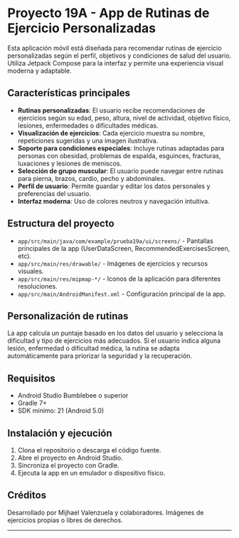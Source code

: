 # Proyecto 19A - App de Rutinas de Ejercicio Personalizadas

Esta aplicación móvil está diseñada para recomendar rutinas de ejercicio personalizadas según el perfil, objetivos y condiciones de salud del usuario. Utiliza Jetpack Compose para la interfaz y permite una experiencia visual moderna y adaptable.

## Características principales

- **Rutinas personalizadas**: El usuario recibe recomendaciones de ejercicios según su edad, peso, altura, nivel de actividad, objetivo físico, lesiones, enfermedades o dificultades médicas.
- **Visualización de ejercicios**: Cada ejercicio muestra su nombre, repeticiones sugeridas y una imagen ilustrativa.
- **Soporte para condiciones especiales**: Incluye rutinas adaptadas para personas con obesidad, problemas de espalda, esguinces, fracturas, luxaciones y lesiones de meniscos.
- **Selección de grupo muscular**: El usuario puede navegar entre rutinas para pierna, brazos, cardio, pecho y abdominales.
- **Perfil de usuario**: Permite guardar y editar los datos personales y preferencias del usuario.
- **Interfaz moderna**: Uso de colores neutros y navegación intuitiva.

## Estructura del proyecto

- `app/src/main/java/com/example/prueba19a/ui/screens/` - Pantallas principales de la app (UserDataScreen, RecommendedExercisesScreen, etc).
- `app/src/main/res/drawable/` - Imágenes de ejercicios y recursos visuales.
- `app/src/main/res/mipmap-*/` - Iconos de la aplicación para diferentes resoluciones.
- `app/src/main/AndroidManifest.xml` - Configuración principal de la app.

## Personalización de rutinas

La app calcula un puntaje basado en los datos del usuario y selecciona la dificultad y tipo de ejercicios más adecuados. Si el usuario indica alguna lesión, enfermedad o dificultad médica, la rutina se adapta automáticamente para priorizar la seguridad y la recuperación.

## Requisitos

- Android Studio Bumblebee o superior
- Gradle 7+
- SDK mínimo: 21 (Android 5.0)

## Instalación y ejecución

1. Clona el repositorio o descarga el código fuente.
2. Abre el proyecto en Android Studio.
3. Sincroniza el proyecto con Gradle.
4. Ejecuta la app en un emulador o dispositivo físico.

## Créditos

Desarrollado por Mijhael Valenzuela y colaboradores. Imágenes de ejercicios propias o libres de derechos.

---
